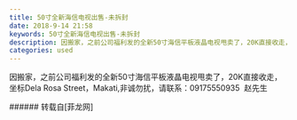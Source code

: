```yaml
---
title: 50寸全新海信电视出售-未拆封
date: 2018-9-14 21:58
keywords: 50寸全新海信电视出售-未拆封
description: 因搬家，之前公司福利发的全新50寸海信平板液晶电视甩卖了，20K直接收走，坐标Dela Rosa Street，Makati,非诚勿扰，请联系：09175550935  赵先生
categories: used
---
```

<td class="t_f" id="postmessage_1793260">

因搬家，之前公司福利发的全新50寸海信平板液晶电视甩卖了，20K直接收走，坐标Dela Rosa Street，Makati,非诚勿扰，请联系：09175550935  赵先生<br/>
</td>
###### 转载自[菲龙网]